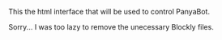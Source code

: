 This the html interface that will be used to control PanyaBot.

Sorry... I was too lazy to remove the unecessary Blockly files.
